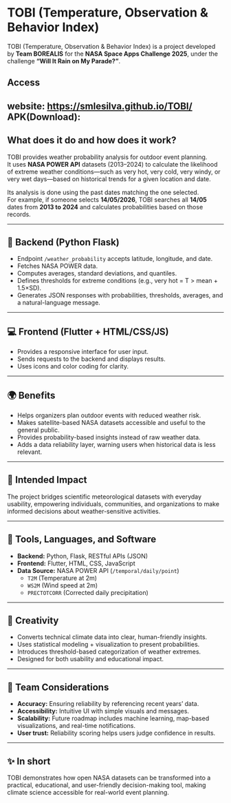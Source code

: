 # TOBI (Temperature, Observation & Behavior Index)

TOBI (Temperature, Observation & Behavior Index) is a project developed by **Team BOREALIS** for the **NASA Space Apps Challenge 2025**, under the challenge **“Will It Rain on My Parade?”**.

## Access

website: https://smlesilva.github.io/TOBI/
APK(Download): 
---

## What does it do and how does it work?

TOBI provides weather probability analysis for outdoor event planning.  
It uses **NASA POWER API** datasets (2013–2024) to calculate the likelihood of extreme weather conditions—such as very hot, very cold, very windy, or very wet days—based on historical trends for a given location and date.  

Its analysis is done using the past dates matching the one selected.  
For example, if someone selects **14/05/2026**, TOBI searches all **14/05** dates from **2013 to 2024** and calculates probabilities based on those records.

---

## 🧠 Backend (Python Flask)

- Endpoint `/weather_probability` accepts latitude, longitude, and date.  
- Fetches NASA POWER data.  
- Computes averages, standard deviations, and quantiles.  
- Defines thresholds for extreme conditions (e.g., very hot = T > mean + 1.5×SD).  
- Generates JSON responses with probabilities, thresholds, averages, and a natural-language message.

---

## 💻 Frontend (Flutter + HTML/CSS/JS)

- Provides a responsive interface for user input.  
- Sends requests to the backend and displays results.  
- Uses icons and color coding for clarity.

---

## 🌍 Benefits

- Helps organizers plan outdoor events with reduced weather risk.  
- Makes satellite-based NASA datasets accessible and useful to the general public.  
- Provides probability-based insights instead of raw weather data.  
- Adds a data reliability layer, warning users when historical data is less relevant.

---

## 🎯 Intended Impact

The project bridges scientific meteorological datasets with everyday usability, empowering individuals, communities, and organizations to make informed decisions about weather-sensitive activities.

---

## 🧰 Tools, Languages, and Software

- **Backend:** Python, Flask, RESTful APIs (JSON)  
- **Frontend:** Flutter, HTML, CSS, JavaScript  
- **Data Source:** NASA POWER API (`/temporal/daily/point`)
  - `T2M` (Temperature at 2m)  
  - `WS2M` (Wind speed at 2m)  
  - `PRECTOTCORR` (Corrected daily precipitation)

---

## 🎨 Creativity

- Converts technical climate data into clear, human-friendly insights.  
- Uses statistical modeling + visualization to present probabilities.  
- Introduces threshold-based categorization of weather extremes.  
- Designed for both usability and educational impact.

---

## 👥 Team Considerations

- **Accuracy:** Ensuring reliability by referencing recent years’ data.  
- **Accessibility:** Intuitive UI with simple visuals and messages.  
- **Scalability:** Future roadmap includes machine learning, map-based visualizations, and real-time notifications.  
- **User trust:** Reliability scoring helps users judge confidence in results.

---

## ✨ In short

TOBI demonstrates how open NASA datasets can be transformed into a practical, educational, and user-friendly decision-making tool, making climate science accessible for real-world event planning.

